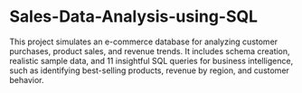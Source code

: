 # Sales-Data-Analysis-using-SQL
This project simulates an e-commerce database for analyzing customer purchases, product sales, and revenue trends. It includes schema creation, realistic sample data, and 11 insightful SQL queries for business intelligence, such as identifying best-selling products, revenue by region, and customer behavior.
